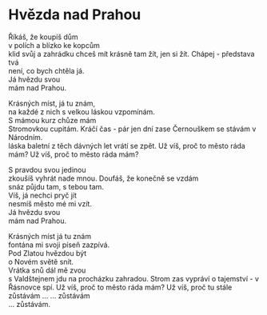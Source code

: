 # Hvězda nad Prahou

Říkáš, že koupíš dům  
v polích a blízko ke kopcům  
klid svůj a zahrádku chceš mít
krásně tam žít, jen si žít.
Chápej - představa tvá  
není, co bych chtěla já.  
Já hvězdu svou  
mám nad Prahou.

Krásných míst, já tu znám,  
na každé z nich s velkou láskou vzpomínám.  
S mámou kurz chůze mám  
Stromovkou cupitám.
Kráčí čas - pár jen dní
zase Černouškem se stávám v Národním.  
láska baletní z těch dávných let
vrátí se zpět.
Už víš, proč to město ráda mám?
Už víš, proč to město ráda mám?

S pravdou svou jedinou  
zkoušíš vyhrát nade mnou.
Doufáš, že konečně se vzdám  
snáz půjdu tam, s tebou tam.  
Víš, já nechci pryč jít  
nesmíš město mé mi vzít.  
Já hvězdu svou  
mám nad Prahou.

Krásných míst já tu znám  
fontána mi svoji píseň zazpívá.  
Pod Zlatou hvězdou být   
o Novém světě snít.  
Vrátka snů dál mě zvou  
s Valdštejnem jdu na procházku zahradou. 
Strom zas vypráví o tajemství -
v Řásnovce spí.
Už víš, proč to město ráda mám?
Už víš, proč tu stále zůstávám ... 
... zůstávám  
... zůstávám.
